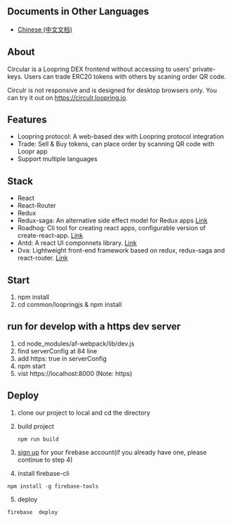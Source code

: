 ## Documents in Other Languages

- [Chinese (中文文档)](chinese.md)

## About
Circular is a Loopring DEX frontend without accessing to users' private-keys. Users can trade ERC20 tokens with others by scaning order QR code.

Circulr is not responsive and is designed for desktop browsers only. You can try it out on https://circulr.loopring.io.

## Features
- Loopring protocol: A web-based dex with Loopring protocol integration
- Trade: Sell & Buy tokens, can place order by scanning QR code with Loopr app
- Support multiple languages

## Stack

- React
- React-Router
- Redux
- Redux-saga: An alternative side effect model for Redux apps [Link](https://github.com/redux-saga/redux-saga)
- Roadhog: Cli tool for creating react apps, configurable version of create-react-app. [Link](https://github.com/sorrycc/roadhog)
- Antd: A react UI componnets library. [Link](https://github.com/ant-design/ant-design)
- Dva: Lightweight front-end framework based on redux, redux-saga and react-router. [Link](https://github.com/dvajs/dva)


## Start

1. npm install
2. cd common/loopringjs & npm install 

## run for develop with a https dev server

1. cd node_modules/af-webpack/lib/dev.js 
2. find serverConfig at 84 line 
3. add https: true in serverConfig 
4. npm start
5. vist https://localhost:8000 (Note: https)

## Deploy

1. clone our project to local and cd the directory

2. build project

   ```
   npm run build
   ```
   
3. [sign up](https://firebase.google.com/) for your firebase account(if you already have one, please continue to step 4)

4. install firebase-cli  

  ```
  npm install -g firebase-tools
  ```

5. deploy

  ```
  firebase  deploy
  ```
